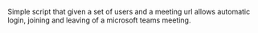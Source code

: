 Simple script that given a set of users and a meeting url allows automatic login, joining and leaving of a microsoft teams meeting.
